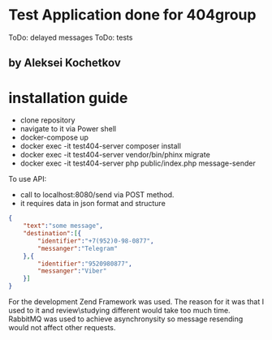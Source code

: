 # Test Application done for 404group
ToDo: delayed messages
ToDo: tests

## by Aleksei Kochetkov

# installation guide
* clone repository
* navigate to it via Power shell
* docker-compose up
* docker exec -it test404-server composer install
* docker exec -it test404-server vendor/bin/phinx migrate
* docker exec -it test404-server php public/index.php message-sender

To use API: 
* call to localhost:8080/send via POST method.
* it requires data in json format and structure
```json
{
	"text":"some message",
	"destination":[{
		"identifier":"+7(952)0-98-0877",
		"messanger":"Telegram"
	},{
		"identifier":"9520980877",
		"messanger":"Viber"
	}]
}
```
For the development Zend Framework was used. 
The reason for it was that I used to it and review\studying different would take too much time.
RabbitMQ was used to achieve asynchronysity so message resending would not affect other requests.
